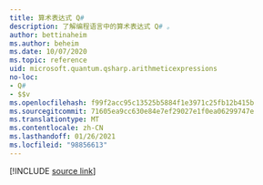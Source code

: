 ```yaml
---
title: 算术表达式 Q#
description: 了解编程语言中的算术表达式 Q# 。
author: bettinaheim
ms.author: beheim
ms.date: 10/07/2020
ms.topic: reference
uid: microsoft.quantum.qsharp.arithmeticexpressions
no-loc:
- Q#
- $$v
ms.openlocfilehash: f99f2acc95c13525b5884f1e3971c25fb12b415b
ms.sourcegitcommit: 71605ea9cc630e84e7ef29027e1f0ea06299747e
ms.translationtype: MT
ms.contentlocale: zh-CN
ms.lasthandoff: 01/26/2021
ms.locfileid: "98856613"
---
```

<!---
# Arithmetic expressions in Q#
-->

[!INCLUDE [source link](~/includes/qsharp-language/Specifications/Language/3_Expressions/ArithmeticExpressions.md)]

